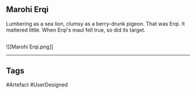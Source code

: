 ## Marohi Erqi
Lumbering as a sea lion, clumsy as a berry-drunk pigeon. That was Erqi.
It mattered little. When Erqi's maul fell true, so did its target.
## 
![[Marohi Erqi.png]]

---
## Tags
#Artefact
#UserDesigned 